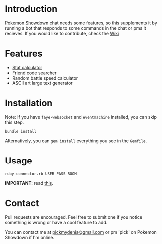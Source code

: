 # Introduction

[Pokemon Showdown][0] chat needs some features, so this supplements it by running a bot that responds to some commands in the chat or pms it recieves. If you would like to contribute, check the [Wiki][1]

  [0]: http://pokemonshowdown.com
  [1]: https://github.com/pickdenis/ps-chatbot/wiki

# Features

  * [Stat calculator](./statcalc)
  * Friend code searcher
  * Random battle speed calculator
  * ASCII art large text generator

# Installation

Note: If you have `faye-websocket` and `eventmachine` installed, you can skip this step.

    bundle install

Alternatively, you can `gem install` everything you see in the `Gemfile`.

# Usage

   
    ruby connector.rb USER PASS ROOM

**IMPORTANT**: read [this](https://github.com/pickdenis/ps-chatbot/tree/master/friendcode).

# Contact

Pull requests are encouraged. Feel free to submit one if you notice something is wrong or have a cool feature to add.

You can contact me at pickmydenis@gmail.com or pm 'pick' on Pokemon Showdown if I'm online.
